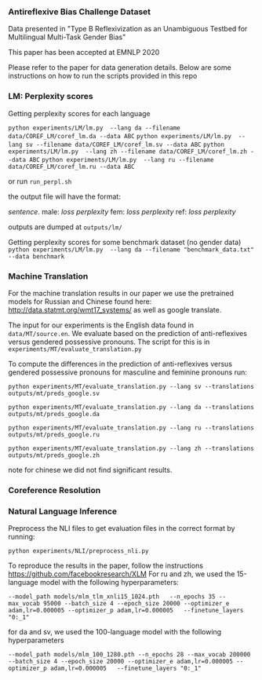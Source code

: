 <h3>Antireflexive Bias Challenge Dataset</h3>
 Data presented in "Type B Reflexivization as an Unambiguous Testbed for Multilingual Multi-Task Gender Bias"

This paper has been accepted at EMNLP 2020

Please refer to the paper for data generation details. Below are some instructions on how to run the scripts provided in this repo

<h3>LM: Perplexity scores</h3>
Getting perplexity scores for each language

`python experiments/LM/lm.py  --lang da --filename data/COREF_LM/coref_lm.da --data ABC`
`python experiments/LM/lm.py  --lang sv --filename data/COREF_LM/coref_lm.sv --data ABC`
`python experiments/LM/lm.py  --lang zh --filename data/COREF_LM/coref_lm.zh --data ABC`
`python experiments/LM/lm.py  --lang ru --filename data/COREF_LM/coref_lm.ru --data ABC`

or run `run_perpl.sh`

the output file will have the format:

<i>sentence</i>.  male: <i>loss perplexity</i> fem: <i>loss perplexity</i> ref: <i>loss perplexity</i>

outputs are dumped at
`outputs/lm/`

Getting perplexity scores for some benchmark dataset (no gender data)
`python experiments/LM/lm.py  --lang da --filename "benchmark_data.txt" --data benchmark`

<h3>Machine Translation</h3>

For the machine translation results in our paper we use the pretrained models for Russian and Chinese found here: http://data.statmt.org/wmt17_systems/  as well as google translate.

The input for our experiments is the English data found in `data/MT/source.en`. We evaluate based on the prediction of anti-reflexives versus gendered possessive pronouns. The script for this is in `experiments/MT/evaluate_translation.py`

To compute the differences in the prediction of anti-reflexives versus gendered possessive pronouns for masculine and feminine pronouns run:

`python experiments/MT/evaluate_translation.py --lang sv --translations outputs/mt/preds_google.sv`

`python experiments/MT/evaluate_translation.py --lang da --translations outputs/mt/preds_google.da`

`python experiments/MT/evaluate_translation.py --lang ru --translations outputs/mt/preds_google.ru`

`python experiments/MT/evaluate_translation.py --lang zh --translations outputs/mt/preds_google.zh`

note for chinese we did not find significant results.

<h3> Coreference Resolution</h3>

<h3> Natural Language Inference </h3>
Preprocess the NLI files to get evaluation files in the correct format by running:

`python experiments/NLI/preprocess_nli.py`

To reproduce the results in the paper, follow the instructions https://github.com/facebookresearch/XLM
For ru and zh, we used the 15-language model with the following hyperparameters:

 ``--model_path models/mlm_tlm_xnli15_1024.pth  
 --n_epochs 35
 --max_vocab 95000
 --batch_size 4
 --epoch_size 20000
 --optimizer_e adam,lr=0.000005
 --optimizer_p adam,lr=0.000005  
 --finetune_layers "0:_1"``

 for da and sv, we used the 100-language model with the following hyperparameters

  ``--model_path models/mlm_100_1280.pth
  --n_epochs 28
  --max_vocab 200000
  --batch_size 4
  --epoch_size 20000
  --optimizer_e adam,lr=0.000005
  --optimizer_p adam,lr=0.000005  
  --finetune_layers "0:_1"``
